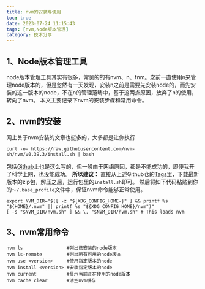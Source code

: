 ```yaml
---
title: nvm的安装与使用
toc: true
date: 2023-07-24 11:15:43
tags: [nvm,Node版本管理]
category: 技术分享
---
```

## 1、Node版本管理工具
node版本管理工具其实有很多，常见的的有nvm、n、fnm。之前一直使用n来管理node版本的，但是忽然有一天发现，安装n之前是需要先安装node的，而先安装的这一版本的node，不在n的管理范畴中，基于这两点原因，放弃了n的使用，转向了nvm。
本文主要记录下nvm的安装步骤和常用命令。
## 2、nvm的安装
网上关于nvm安装的文章也挺多的，大多都是让你执行
```shell
curl -o- https://raw.githubusercontent.com/nvm-sh/nvm/v0.39.3/install.sh | bash
```
包括[Github](https://github.com/nvm-sh/nvm)上也是这么写的，但一般由于网络原因，都是不能成功的，即便我开了科学上网，也没能成功。
**所以建议：**
直接从上述Github仓的[Tags](https://github.com/nvm-sh/nvm/tags)里，下载最新版本的zip包，解压之后，运行包里的`install.sh`即可。
然后将如下代码粘贴到你的`～/.base_profile`文件中，保证nvm命令能够正常使用。

```shell
export NVM_DIR="$([ -z "${XDG_CONFIG_HOME-}" ] && printf %s "${HOME}/.nvm" || printf %s "${XDG_CONFIG_HOME}/nvm")"
[ -s "$NVM_DIR/nvm.sh" ] && \. "$NVM_DIR/nvm.sh" # This loads nvm
```

## 3、nvm常用命令

```shell
nvm ls                #列出已安装的node版本
nvm ls-remote         #列出所有可用的node版本
nvm use <version>     #使用指定版本的node
nvm install <version> #安装指定版本的node
nvm current           #显示当前正在使用的node版本
nvm cache clear       #清空nvm缓存
```

